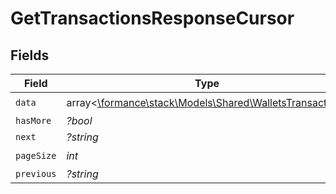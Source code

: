 # GetTransactionsResponseCursor


## Fields

| Field                                                                                                | Type                                                                                                 | Required                                                                                             | Description                                                                                          | Example                                                                                              |
| ---------------------------------------------------------------------------------------------------- | ---------------------------------------------------------------------------------------------------- | ---------------------------------------------------------------------------------------------------- | ---------------------------------------------------------------------------------------------------- | ---------------------------------------------------------------------------------------------------- |
| `data`                                                                                               | array<[\formance\stack\Models\Shared\WalletsTransaction](../../Models/Shared/WalletsTransaction.md)> | :heavy_check_mark:                                                                                   | N/A                                                                                                  |                                                                                                      |
| `hasMore`                                                                                            | *?bool*                                                                                              | :heavy_minus_sign:                                                                                   | N/A                                                                                                  | false                                                                                                |
| `next`                                                                                               | *?string*                                                                                            | :heavy_minus_sign:                                                                                   | N/A                                                                                                  |                                                                                                      |
| `pageSize`                                                                                           | *int*                                                                                                | :heavy_check_mark:                                                                                   | N/A                                                                                                  | 15                                                                                                   |
| `previous`                                                                                           | *?string*                                                                                            | :heavy_minus_sign:                                                                                   | N/A                                                                                                  | YXVsdCBhbmQgYSBtYXhpbXVtIG1heF9yZXN1bHRzLol=                                                         |